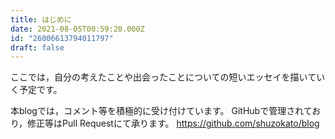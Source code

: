 ```yaml
---
title: はじめに
date: 2021-08-05T00:59:20.000Z
id: "26006613794011797"
draft: false
---
```

ここでは，自分の考えたことや出会ったことについての短いエッセイを描いていく予定です。

本blogでは，コメント等を積極的に受け付けています。
GitHubで管理されており，修正等はPull Requestにて承ります。
https://github.com/shuzokato/blog